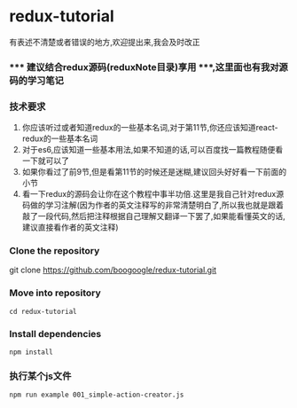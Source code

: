 redux-tutorial
=========================

有表述不清楚或者错误的地方,欢迎提出来,我会及时改正

### *** 建议结合redux源码(reduxNote目录)享用 ***,这里面也有我对源码的学习笔记


### 技术要求
1. 你应该听过或者知道redux的一些基本名词,对于第11节,你还应该知道react-redux的一些基本名词
2. 对于es6,应该知道一些基本用法,如果不知道的话,可以百度找一篇教程随便看一下就可以了
3. 如果你看过了前9节,但是看第11节的时候还是迷糊,建议回头好好看一下前面的小节
4. 看一下redux的源码会让你在这个教程中事半功倍.这里是我自己针对redux源码做的学习注解(因为作者的英文注释写的非常清楚明白了,所以我也就是跟着敲了一段代码,然后把注释根据自己理解又翻译一下罢了,如果能看懂英文的话,建议直接看作者的英文注释)

### Clone the repository
git clone https://github.com/boogoogle/redux-tutorial.git
### Move into repository
`cd redux-tutorial`

### Install dependencies
`npm install`

### 执行某个js文件

`npm run example 001_simple-action-creator.js`

